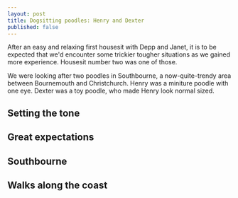 ```yaml
---
layout: post
title: Dogsitting poodles: Henry and Dexter
published: false
---
```


After an easy and relaxing first housesit with Depp and Janet, it is to be expected that we'd encounter some trickier tougher situations as we gained more experience. Housesit number two was one of those.

We were looking after two poodles in Southbourne, a now-quite-trendy area between Bournemouth and Christchurch. Henry was a miniture poodle with one eye. Dexter was a toy poodle, who made Henry look normal sized.

## Setting the tone

## Great expectations

## Southbourne

## Walks along the coast


